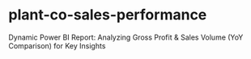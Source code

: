 # plant-co-sales-performance
Dynamic Power BI Report: Analyzing Gross Profit &amp; Sales Volume (YoY Comparison) for Key Insights
